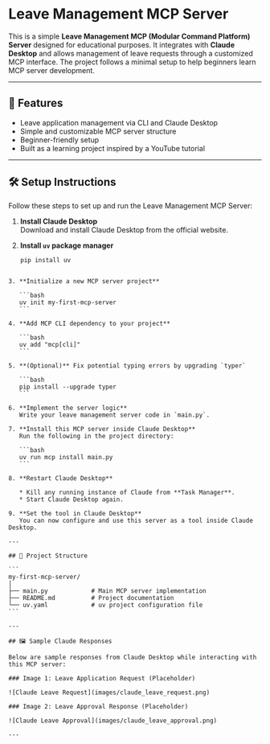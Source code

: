 # Leave Management MCP Server

This is a simple **Leave Management MCP (Modular Command Platform) Server** designed for educational purposes. It integrates with **Claude Desktop** and allows management of leave requests through a customized MCP interface. The project follows a minimal setup to help beginners learn MCP server development.

---

## 🚀 Features

- Leave application management via CLI and Claude Desktop
- Simple and customizable MCP server structure
- Beginner-friendly setup
- Built as a learning project inspired by a YouTube tutorial

---

## 🛠️ Setup Instructions

Follow these steps to set up and run the Leave Management MCP Server:

1. **Install Claude Desktop**  
   Download and install Claude Desktop from the official website.

2. **Install `uv` package manager**  
   ```bash
   pip install uv
````

3. **Initialize a new MCP server project**

   ```bash
   uv init my-first-mcp-server
   ```

4. **Add MCP CLI dependency to your project**

   ```bash
   uv add "mcp[cli]"
   ```

5. **(Optional)** Fix potential typing errors by upgrading `typer`

   ```bash
   pip install --upgrade typer
   ```

6. **Implement the server logic**
   Write your leave management server code in `main.py`.

7. **Install this MCP server inside Claude Desktop**
   Run the following in the project directory:

   ```bash
   uv run mcp install main.py
   ```

8. **Restart Claude Desktop**

   * Kill any running instance of Claude from **Task Manager**.
   * Start Claude Desktop again.

9. **Set the tool in Claude Desktop**
   You can now configure and use this server as a tool inside Claude Desktop.

---

## 📂 Project Structure

```
my-first-mcp-server/
│
├── main.py            # Main MCP server implementation
├── README.md          # Project documentation
└── uv.yaml            # uv project configuration file
```

---

## 🖼️ Sample Claude Responses

Below are sample responses from Claude Desktop while interacting with this MCP server:

### Image 1: Leave Application Request (Placeholder)

![Claude Leave Request](images/claude_leave_request.png)

### Image 2: Leave Approval Response (Placeholder)

![Claude Leave Approval](images/claude_leave_approval.png)

---



